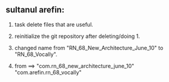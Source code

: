 

## sultanul arefin:

1. task delete files that are useful.
2. reinitialize the git repository after deleting/doing 1.
3. changed name from "RN_68_New_Architecture_June_10" to  "RN_68_Vocally".

4. from ==> "com.rn_68_new_architecture_june_10" "com.arefin.rn_68_vocally"